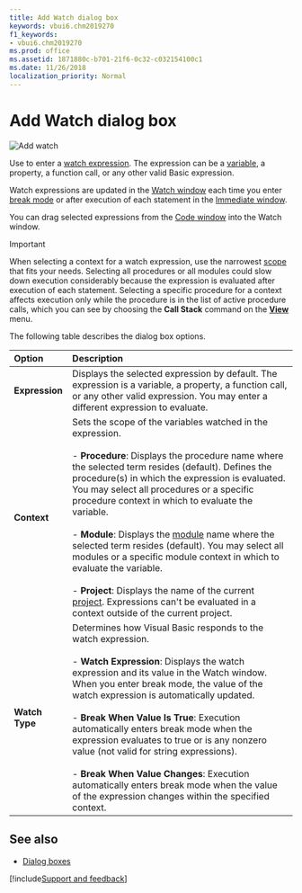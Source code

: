 ```yaml
---
title: Add Watch dialog box
keywords: vbui6.chm2019270
f1_keywords:
- vbui6.chm2019270
ms.prod: office
ms.assetid: 1871880c-b701-21f6-0c32-c032154100c1
ms.date: 11/26/2018
localization_priority: Normal
---
```



# Add Watch dialog box

![Add watch](../../../images/addwatch_ZA01201565.gif)

Use to enter a [watch expression](../../Glossary/vbe-glossary.md#watch-expression). The expression can be a [variable](../../Glossary/vbe-glossary.md#variable), a property, a function call, or any other valid Basic expression. 

Watch expressions are updated in the [Watch window](watch-window.md) each time you enter [break mode](../../Glossary/vbe-glossary.md#break-mode) or after execution of each statement in the [Immediate window](immediate-window.md).

You can drag selected expressions from the [Code window](code-window.md) into the Watch window.

> [!IMPORTANT] 
> When selecting a context for a watch expression, use the narrowest [scope](../../Glossary/vbe-glossary.md#scope) that fits your needs. Selecting all procedures or all modules could slow down execution considerably because the expression is evaluated after execution of each statement. Selecting a specific procedure for a context affects execution only while the procedure is in the list of active procedure calls, which you can see by choosing the **Call Stack** command on the **[View](view-menu.md)** menu.


The following table describes the dialog box options.

|Option|Description|
|:------|:----------|
|**Expression**|Displays the selected expression by default. The expression is a variable, a property, a function call, or any other valid expression. You may enter a different expression to evaluate.|
|**Context**|Sets the scope of the variables watched in the expression.<br/><br/>- **Procedure**: Displays the procedure name where the selected term resides (default). Defines the procedure(s) in which the expression is evaluated. You may select all procedures or a specific procedure context in which to evaluate the variable.<br/><br/>- **Module**: Displays the [module](../../Glossary/vbe-glossary.md#module) name where the selected term resides (default). You may select all modules or a specific module context in which to evaluate the variable.<br/><br/>- **Project**: Displays the name of the current [project](../../Glossary/vbe-glossary.md#project). Expressions can't be evaluated in a context outside of the current project.|   
|**Watch Type**|Determines how Visual Basic responds to the watch expression.<br/><br/>- **Watch Expression**: Displays the watch expression and its value in the Watch window. When you enter break mode, the value of the watch expression is automatically updated.<br/><br/>- **Break When Value Is True**: Execution automatically enters break mode when the expression evaluates to true or is any nonzero value (not valid for string expressions).<br/><br/>- **Break When Value Changes**: Execution automatically enters break mode when the value of the expression changes within the specified context.|
    
## See also

- [Dialog boxes](../dialog-boxes.md)

[!include[Support and feedback](~/includes/feedback-boilerplate.md)]